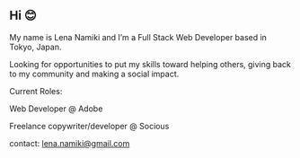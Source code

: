 ## Hi :blush:

My name is Lena Namiki and I’m a Full Stack Web Developer based in Tokyo, Japan.

Looking for opportunities to put my skills toward helping others, giving back to my community and making a social impact.


Current Roles:

Web Developer @ Adobe

Freelance copywriter/developer @ Socious


contact: lena.namiki@gmail.com
